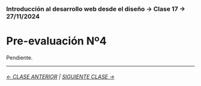 ### Introducción al desarrollo web desde el diseño → Clase 17 → 27/11/2024

# Pre-evaluación Nº4

Pendiente.

- - - - - - - 

###### [← CLASE ANTERIOR](https://github.com/profesorfaco/dno096-2024/tree/main/clase-16) | [SIGUIENTE CLASE →](https://github.com/profesorfaco/dno096-2024/tree/main/clase-18)
